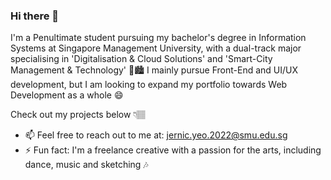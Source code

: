 ### Hi there 👋

<!--
**je-rnic/je-rnic** is a ✨ _special_ ✨ repository because its `README.md` (this file) appears on your GitHub profile.

Here are some ideas to get you started:

- 🔭 I’m currently working on ...
- 🌱 I’m currently learning ...
- 👯 I’m looking to collaborate on ...
- 🤔 I’m looking for help with ...
- 💬 Ask me about ...
- 📫 How to reach me: ...
- 😄 Pronouns: ...
- ⚡ Fun fact: ...
-->
I'm a Penultimate student pursuing my bachelor's degree in Information Systems at Singapore Management University, with a dual-track major specialising in 'Digitalisation & Cloud Solutions' and 'Smart-City Management & Technology' 🏫🏙️ I mainly pursue Front-End and UI/UX development, but I am looking to expand my portfolio towards Web Development as a whole 😄

Check out my projects below 👇🏽

- 📫 Feel free to reach out to me at: jernic.yeo.2022@smu.edu.sg
- ⚡ Fun fact: I'm a freelance creative with a passion for the arts, including dance, music and sketching 🎶


